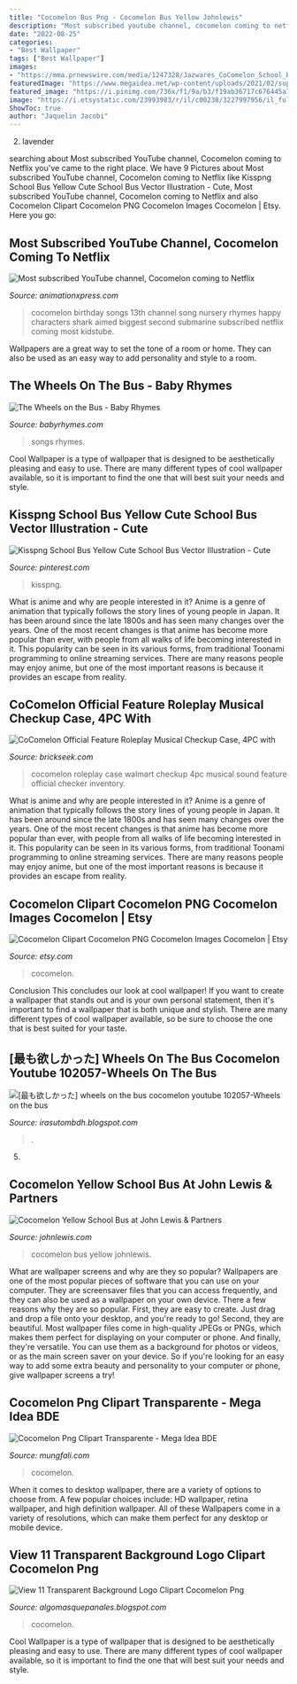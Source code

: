 ```yaml
---
title: "Cocomelon Bus Png - Cocomelon Bus Yellow Johnlewis"
description: "Most subscribed youtube channel, cocomelon coming to netflix"
date: "2022-08-25"
categories:
- "Best Wallpaper"
tags: ["Best Wallpaper"]
images:
- "https://mma.prnewswire.com/media/1247328/Jazwares_CoComelon_School_Bus.jpg"
featuredImage: "https://www.megaidea.net/wp-content/uploads/2021/02/super-wings-13.png"
featured_image: "https://i.pinimg.com/736x/f1/9a/b3/f19ab36717c676445a7e281b3e6d8240.jpg"
image: "https://i.etsystatic.com/23993983/r/il/c00238/3227997956/il_fullxfull.3227997956_i2pn.jpg"
ShowToc: true
author: "Jaquelin Jacobi"
---
```



2. lavender 

	

		
searching about Most subscribed YouTube channel, Cocomelon coming to Netflix you've came to the right place. We have 9 Pictures about Most subscribed YouTube channel, Cocomelon coming to Netflix like Kisspng School Bus Yellow Cute School Bus Vector Illustration - Cute, Most subscribed YouTube channel, Cocomelon coming to Netflix and also Cocomelon Clipart Cocomelon PNG Cocomelon Images Cocomelon | Etsy. Here you go:
		
    
## Most Subscribed YouTube Channel, Cocomelon Coming To Netflix

<img loading=lazy src="https://www.animationxpress.com/wp-content/uploads/2020/05/Cocomelon2.jpg" onerror="this.onerror=null;this.src='https://tse2.mm.bing.net/th?id=OIP.oy5nQteytzl_Ue0ZJQaYAAHaEK&amp;pid=15.1';" alt="Most subscribed YouTube channel, Cocomelon coming to Netflix">

_Source: animationxpress.com_

>cocomelon birthday songs 13th channel song nursery rhymes happy characters shark aimed biggest second submarine subscribed netflix coming most kidstube. 

	

Wallpapers are a great way to set the tone of a room or home. They can also be used as an easy way to add personality and style to a room.

    
## The Wheels On The Bus - Baby Rhymes

<img loading=lazy src="https://babyrhymes.com/wp-content/uploads/2018/07/Wheels-on-the-Bus-.jpg" onerror="this.onerror=null;this.src='https://tse3.mm.bing.net/th?id=OIP.OmkQehEvSJl5DKv5LYUtnwHaEK&amp;pid=15.1';" alt="The Wheels on the Bus - Baby Rhymes">

_Source: babyrhymes.com_

>songs rhymes. 

	

Cool Wallpaper is a type of wallpaper that is designed to be aesthetically pleasing and easy to use. There are many different types of cool wallpaper available, so it is important to find the one that will best suit your needs and style.

    
## Kisspng School Bus Yellow Cute School Bus Vector Illustration - Cute

<img loading=lazy src="https://i.pinimg.com/736x/f1/9a/b3/f19ab36717c676445a7e281b3e6d8240.jpg" onerror="this.onerror=null;this.src='https://tse2.mm.bing.net/th?id=OIP.9RUZCJiBPiJo_xadc1SUnQHaHJ&amp;pid=15.1';" alt="Kisspng School Bus Yellow Cute School Bus Vector Illustration - Cute">

_Source: pinterest.com_

>kisspng. 

	

What is anime and why are people interested in it?
Anime is a genre of animation that typically follows the story lines of young people in Japan. It has been around since the late 1800s and has seen many changes over the years. One of the most recent changes is that anime has become more popular than ever, with people from all walks of life becoming interested in it. This popularity can be seen in its various forms, from traditional Toonami programming to online streaming services. There are many reasons people may enjoy anime, but one of the most important reasons is because it provides an escape from reality.

    
## CoComelon Official Feature Roleplay Musical Checkup Case, 4PC With

<img loading=lazy src="https://i5.walmartimages.com/asr/288ffb3d-f92d-4463-af87-c59473f0fa84.1b83c6abb0ce4710bd24e21eaf8b581d.jpeg" onerror="this.onerror=null;this.src='https://tse4.mm.bing.net/th?id=OIP.kLCAVAsxBmNqOVMmhSM0ygHaHa&amp;pid=15.1';" alt="CoComelon Official Feature Roleplay Musical Checkup Case, 4PC with">

_Source: brickseek.com_

>cocomelon roleplay case walmart checkup 4pc musical sound feature official checker inventory. 

	

What is anime and why are people interested in it?
Anime is a genre of animation that typically follows the story lines of young people in Japan. It has been around since the late 1800s and has seen many changes over the years. One of the most recent changes is that anime has become more popular than ever, with people from all walks of life becoming interested in it. This popularity can be seen in its various forms, from traditional Toonami programming to online streaming services. There are many reasons people may enjoy anime, but one of the most important reasons is because it provides an escape from reality.

    
## Cocomelon Clipart Cocomelon PNG Cocomelon Images Cocomelon | Etsy

<img loading=lazy src="https://i.etsystatic.com/23993983/r/il/c00238/3227997956/il_fullxfull.3227997956_i2pn.jpg" onerror="this.onerror=null;this.src='https://tse2.mm.bing.net/th?id=OIP.ACVui4q8cGUyD5MGYb23xwHaF0&amp;pid=15.1';" alt="Cocomelon Clipart Cocomelon PNG Cocomelon Images Cocomelon | Etsy">

_Source: etsy.com_

>cocomelon. 

	

Conclusion
This concludes our look at cool wallpaper! If you want to create a wallpaper that stands out and is your own personal statement, then it's important to find a wallpaper that is both unique and stylish. There are many different types of cool wallpaper available, so be sure to choose the one that is best suited for your taste.

    
## [最も欲しかった] Wheels On The Bus Cocomelon Youtube 102057-Wheels On The Bus

<img loading=lazy src="https://mma.prnewswire.com/media/1247328/Jazwares_CoComelon_School_Bus.jpg" onerror="this.onerror=null;this.src='https://tse3.mm.bing.net/th?id=OIP.u99V3tty_njCbbcLWQp9aAAAAA&amp;pid=15.1';" alt="[最も欲しかった] wheels on the bus cocomelon youtube 102057-Wheels on the bus">

_Source: irasutombdh.blogspot.com_

>. 

	

5.

    
## Cocomelon Yellow School Bus At John Lewis &amp; Partners

<img loading=lazy src="https://johnlewis.scene7.com/is/image/JohnLewis/238839459alt4?$rsp-pdp-port-1440$" onerror="this.onerror=null;this.src='https://tse2.mm.bing.net/th?id=OIP.R3lKOURsshTkNx-NSAb0vwHaJ4&amp;pid=15.1';" alt="Cocomelon Yellow School Bus at John Lewis &amp; Partners">

_Source: johnlewis.com_

>cocomelon bus yellow johnlewis. 

	

What are wallpaper screens and why are they so popular?
Wallpapers are one of the most popular pieces of software that you can use on your computer. They are screensaver files that you can access frequently, and they can also be used as a wallpaper on your own device. There a few reasons why they are so popular. First, they are easy to create. Just drag and drop a file onto your desktop, and you're ready to go! Second, they are beautiful. Most wallpaper files come in high-quality JPEGs or PNGs, which makes them perfect for displaying on your computer or phone. And finally, they're versatile. You can use them as a background for photos or videos, or as the main screen saver on your device. So if you're looking for an easy way to add some extra beauty and personality to your computer or phone, give wallpaper screens a try!

    
## Cocomelon Png Clipart Transparente - Mega Idea BDE

<img loading=lazy src="https://www.megaidea.net/wp-content/uploads/2021/02/super-wings-13.png" onerror="this.onerror=null;this.src='https://tse1.mm.bing.net/th?id=OIP.WdPc9yg02A94sfWR2DqBLAHaI1&amp;pid=15.1';" alt="Cocomelon Png Clipart Transparente - Mega Idea BDE">

_Source: mungfali.com_

>cocomelon. 

	

When it comes to desktop wallpaper, there are a variety of options to choose from. A few popular choices include: HD wallpaper, retina wallpaper, and high definition wallpaper. All of these Wallpapers come in a variety of resolutions, which can make them perfect for any desktop or mobile device. 

    
## View 11 Transparent Background Logo Clipart Cocomelon Png

<img loading=lazy src="https://i0.wp.com/www.pinclipart.com/picdir/middle/424-4244500_free-png-download-rainbow-png-png-images-background.png" onerror="this.onerror=null;this.src='https://tse3.mm.bing.net/th?id=OIP.ir0W8YcCdLDTyhgMWOKJYAHaEj&amp;pid=15.1';" alt="View 11 Transparent Background Logo Clipart Cocomelon Png">

_Source: algomasquepanales.blogspot.com_

>cocomelon. 

	

Cool Wallpaper is a type of wallpaper that is designed to be aesthetically pleasing and easy to use. There are many different types of cool wallpaper available, so it is important to find the one that will best suit your needs and style.

